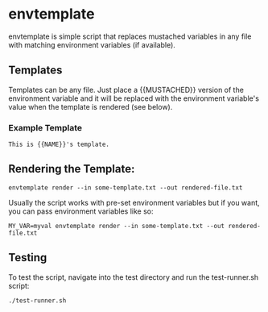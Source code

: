 # envtemplate

envtemplate is simple script that replaces mustached variables in any file 
with matching environment variables (if available).

## Templates

Templates can be any file. Just place a {{MUSTACHED}} version of the environment
variable and it will be replaced with the environment variable's value when the
template is rendered (see below).

### Example Template

```
This is {{NAME}}'s template.
```

## Rendering the Template:

```
envtemplate render --in some-template.txt --out rendered-file.txt
```

Usually the script works with pre-set environment variables but if you want, you
can pass environment variables like so:

```
MY_VAR=myval envtemplate render --in some-template.txt --out rendered-file.txt
```

## Testing

To test the script, navigate into the test directory and run the test-runner.sh
script:

```
./test-runner.sh
```

